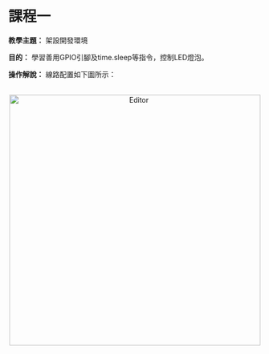 # 課程一

**教學主題：** 架設開發環境
	
**目的：** 學習善用GPIO引腳及time.sleep等指令，控制LED燈泡。

**操作解說：** 線路配置如下圖所示：

<br>
<div align="center">
	<img src="./Wokwi截圖.png" alt="Editor" width="500">
</div>
<br>

